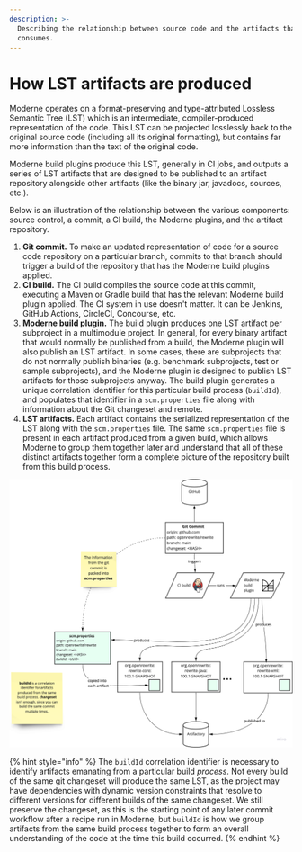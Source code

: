 ```yaml
---
description: >-
  Describing the relationship between source code and the artifacts that Moderne
  consumes.
---
```


# How LST artifacts are produced

Moderne operates on a format-preserving and type-attributed Lossless Semantic Tree (LST) which is an intermediate, compiler-produced representation of the code. This LST can be projected losslessly back to the original source code (including all its original formatting), but contains far more information than the text of the original code.

Moderne build plugins produce this LST, generally in CI jobs, and outputs a series of LST artifacts that are designed to be published to an artifact repository alongside other artifacts (like the binary jar, javadocs, sources, etc.).

Below is an illustration of the relationship between the various components: source control, a commit, a CI build, the Moderne plugins, and the artifact repository.

1. **Git commit.** To make an updated representation of code for a source code repository on a particular branch, commits to that branch should trigger a build of the repository that has the Moderne build plugins applied.
2. **CI build.** The CI build compiles the source code at this commit, executing a Maven or Gradle build that has the relevant Moderne build plugin applied. The CI system in use doesn't matter. It can be Jenkins, GitHub Actions, CircleCI, Concourse, etc.
3. **Moderne build plugin.** The build plugin produces one LST artifact per subproject in a multimodule project. In general, for every binary artifact that would normally be published from a build, the Moderne plugin will also publish an LST artifact. In some cases, there are subprojects that do not normally publish binaries (e.g. benchmark subprojects, test or sample subprojects), and the Moderne plugin is designed to publish LST artifacts for those subprojects anyway. The build plugin generates a unique correlation identifier for this particular build process (`buildId`), and populates that identifier in a `scm.properties` file along with information about the Git changeset and remote.
4. **LST artifacts.** Each artifact contains the serialized representation of the LST along with the `scm.properties` file. The same `scm.properties` file is present in each artifact produced from a given build, which allows Moderne to group them together later and understand that all of these distinct artifacts together form a complete picture of the repository built from this build process.

![The flow of data from source control to LST artifacts in Artifactory](<../.gitbook/assets/image (13) (3).png>)

{% hint style="info" %}
The `buildId` correlation identifier is necessary to identify artifacts emanating from a particular build _process_. Not every build of the same git changeset will produce the same LST, as the project may have dependencies with dynamic version constraints that resolve to different versions for different builds of the same changeset. We still preserve the changeset, as this is the starting point of any later commit workflow after a recipe run in Moderne, but `buildId` is how we group artifacts from the same build process together to form an overall understanding of the code at the time this build occurred.
{% endhint %}
